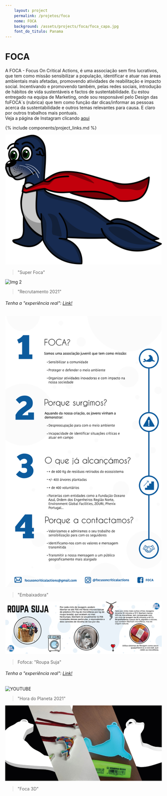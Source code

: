 ```yaml
---
    layout: project
    permalink: /projetos/foca
    nome: FOCA
    background: /assets/projects/foca/foca_capa.jpg
    font_do_titulo: Panama
---
```


# FOCA

A FOCA - Focus On Critical Actions, é uma associação sem fins lucrativos, que tem como missão sensibilizar a população, identificar e atuar nas áreas ambientais mais afetadas, promovendo atividades de reabilitação e impacto social. Incentivando e promovendo também, pelas redes sociais, introdução de hábitos de vida sustentáveis e factos de sustentabilidade.
Eu estou entregado na equipa de Marketing, onde sou responsável pelo Design das foFOCA´s (rubrica) que tem como função dar dicas/informar as pessoas acerca da sustentabilidade e outros temas relevantes para causa. E claro por outros trabalhos mais pontuais. 
<br>Veja a página de Instagram clicando [aqui](https://www.instagram.com/focusoncriticalactions/)

{% include components/project_links.md %}

![Img 1](/assets/projects/foca/SuuperFocaa.png)
> "Super Foca"

![Img 2](/assets/projects/foca/Recrutamento.jpg)
> "Recrutamento 2021"

###### Tenha a "experiência real": [Link!](https://www.instagram.com/p/CVLy7C5I34a/)

![Img 3](/assets/projects/foca/Embaixadora.jpg)
> "Embaixadora"

![Img 4](/assets/projects/foca/roupasuja.jpg)
> Fofoca: "Roupa Suja"

###### Tenha a "experiência real": [Link!](https://www.instagram.com/p/CI4AWTnnFPL/)

![YOUTUBE](https://www.youtube.com/embed/RSGUHCGhyv8)
> "Hora do Planeta 2021"

![Img 5](/assets/projects/foca/foca3d.jpg)
> "Foca 3D"